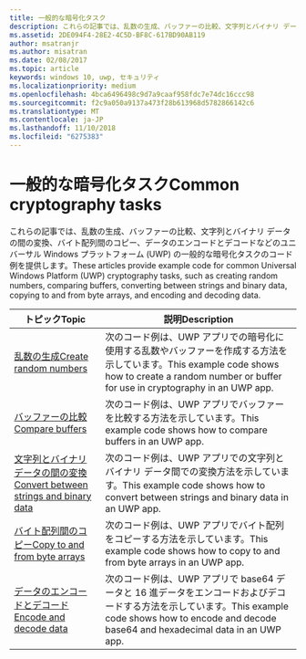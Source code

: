 ```yaml
---
title: 一般的な暗号化タスク
description: これらの記事では、乱数の生成、バッファーの比較、文字列とバイナリ データの間の変換、バイト配列間のコピー、データのエンコードとデコードなどのユニバーサル Windows プラットフォーム (UWP) の一般的な暗号化タスクのコード例を提供します。
ms.assetid: 2DE094F4-28E2-4C5D-BF8C-617BD90AB119
author: msatranjr
ms.author: misatran
ms.date: 02/08/2017
ms.topic: article
keywords: windows 10, uwp, セキュリティ
ms.localizationpriority: medium
ms.openlocfilehash: 4bca6496498c9d7a9caaf958fdc7e74dc16ccc98
ms.sourcegitcommit: f2c9a050a9137a473f28b613968d5782866142c6
ms.translationtype: MT
ms.contentlocale: ja-JP
ms.lasthandoff: 11/10/2018
ms.locfileid: "6275383"
---
```

# <a name="common-cryptography-tasks"></a><span data-ttu-id="2c675-104">一般的な暗号化タスク</span><span class="sxs-lookup"><span data-stu-id="2c675-104">Common cryptography tasks</span></span>

<span data-ttu-id="2c675-105">これらの記事では、乱数の生成、バッファーの比較、文字列とバイナリ データの間の変換、バイト配列間のコピー、データのエンコードとデコードなどのユニバーサル Windows プラットフォーム (UWP) の一般的な暗号化タスクのコード例を提供します。</span><span class="sxs-lookup"><span data-stu-id="2c675-105">These articles provide example code for common Universal Windows Platform (UWP) cryptography tasks, such as creating random numbers, comparing buffers, converting between strings and binary data, copying to and from byte arrays, and encoding and decoding data.</span></span>

| <span data-ttu-id="2c675-106">トピック</span><span class="sxs-lookup"><span data-stu-id="2c675-106">Topic</span></span>                                                                                 | <span data-ttu-id="2c675-107">説明</span><span class="sxs-lookup"><span data-stu-id="2c675-107">Description</span></span>                                                                                            |
|---------------------------------------------------------------------------------------|--------------------------------------------------------------------------------------------------------|
| [<span data-ttu-id="2c675-108">乱数の生成</span><span class="sxs-lookup"><span data-stu-id="2c675-108">Create random numbers</span></span>](create-random-numbers.md)                                     | <span data-ttu-id="2c675-109">次のコード例は、UWP アプリでの暗号化に使用する乱数やバッファーを作成する方法を示しています。</span><span class="sxs-lookup"><span data-stu-id="2c675-109">This example code shows how to create a random number or buffer for use in cryptography in an UWP app.</span></span> |
| [<span data-ttu-id="2c675-110">バッファーの比較</span><span class="sxs-lookup"><span data-stu-id="2c675-110">Compare buffers</span></span>](compare-buffers.md)                                                 | <span data-ttu-id="2c675-111">次のコード例は、UWP アプリでバッファーを比較する方法を示しています。</span><span class="sxs-lookup"><span data-stu-id="2c675-111">This example code shows how to compare buffers in an UWP app.</span></span>                                          |
| [<span data-ttu-id="2c675-112">文字列とバイナリ データの間の変換</span><span class="sxs-lookup"><span data-stu-id="2c675-112">Convert between strings and binary data</span></span>](convert-between-strings-and-binary-data.md) | <span data-ttu-id="2c675-113">次のコード例は、UWP アプリでの文字列とバイナリ データ間での変換方法を示しています。</span><span class="sxs-lookup"><span data-stu-id="2c675-113">This example code shows how to convert between strings and binary data in an UWP app.</span></span>                  |
| [<span data-ttu-id="2c675-114">バイト配列間のコピー</span><span class="sxs-lookup"><span data-stu-id="2c675-114">Copy to and from byte arrays</span></span>](copy-to-and-from-byte-arrays.md)                       | <span data-ttu-id="2c675-115">次のコード例は、UWP アプリでバイト配列をコピーする方法を示しています。</span><span class="sxs-lookup"><span data-stu-id="2c675-115">This example code shows how to copy to and from byte arrays in an UWP app.</span></span>                             |
| [<span data-ttu-id="2c675-116">データのエンコードとデコード</span><span class="sxs-lookup"><span data-stu-id="2c675-116">Encode and decode data</span></span>](encode-and-decode-data.md)                                   | <span data-ttu-id="2c675-117">次のコード例は、UWP アプリで base64 データと 16 進データをエンコードおよびデコードする方法を示しています。</span><span class="sxs-lookup"><span data-stu-id="2c675-117">This example code shows how to encode and decode base64 and hexadecimal data in an UWP app.</span></span>            |

